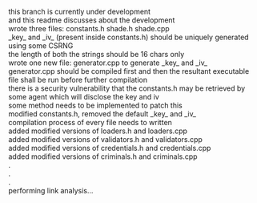 this branch is currently under development\
and this readme discusses about the development\
wrote three files: constants.h shade.h shade.cpp\
\_key\_ and \_iv\_ (present inside constants.h) should be uniquely generated using some CSRNG\
the length of both the strings should be 16 chars only\
wrote one new file: generator.cpp to generate \_key\_ and \_iv\_\
generator.cpp should be compiled first and then the resultant executable file shall be run before further compilation\
there is a security vulnerability that the constants.h may be retrieved by some agent which will disclose the key and iv\
some method needs to be implemented to patch this\
modified constants.h, removed the default \_key\_ and \_iv\_\
compilation process of every file needs to written\
added modified versions of loaders.h and loaders.cpp\
added modified versions of validators.h and validators.cpp\
added modified versions of credentials.h and credentials.cpp\
added modified versions of criminals.h and criminals.cpp\
\.\
\.\
\.\
performing link analysis...
